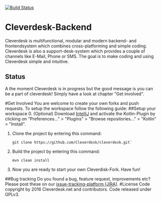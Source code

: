 [![Build Status](https://travis-ci.org/Cleverdesk/cleverdesk.svg?branch=master)](https://travis-ci.org/Cleverdesk/cleverdesk)

# Cleverdesk-Backend
Cleverdesk is multifunctional, modular and modern backend- and frontendsystem which combines cross-platforming and simple coding. Cleverdesk is also a support-desk-system which provides a couple of
 channels like E-Mail, Phone or SMS. 
The goal is to make coding and using Cleverdesk simple and intuitive.

## Status
A the moment Cleverdesk is in progress but the good message is you can be a part of cleverdesk! Simply have a look at chapter "Get involved".

#Get Involved
You are welcome to create your own forks and push requests. To setup the workspace follow the following guide:
##Setup your workspace
0.  (Optional) Download [IntelliJ](https://www.jetbrains.com/idea/) and activate the Kotlin-Plugin by clicking on "Preferences..." > "Plugins" > "Browse repositories..." > "Kotlin" > "Install".
1.  Clone the project by entering this command:

    ```
    git clone https://github.com/Cleverdesk/cleverdesk.git`
    ```
    
2.  Build the project by entering this command:

    ```
    mvn clean install
    ```
   
3. Now you are ready to start your own Cleverdisk-Fork. Have fun!

##Bug tracking
Do you found a bug, feature request, improvements etc? Please post these on our [issue-tracking-platform (JIRA)](http://jira.cleverdesk.net).
#License
Code copyright by 2016 Cleverdesk.net and contributors. Code released under GPLv3.